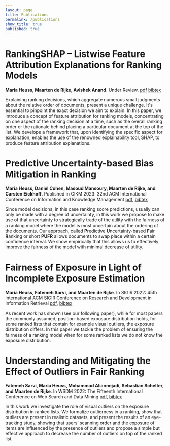 ```yaml
---
layout: page
title: Publications
permalink: /publications
show_title: true
published: true
---
```


# RankingSHAP – Listwise Feature Attribution Explanations for Ranking Models 
__Maria Heuss, Maarten de Rijke, Avishek Anand__. Under Review. 
[pdf](/assets/rankingshap.pdf) [bibtex](/assets/bibtex/rankingshap.txt)

Explaining ranking decisions, which aggregate numerous small judgments about the relative order of documents, present a unique challenge. It's essential to pinpoint the exact decision we aim to explain. In this paper, we introduce a concept of feature attribution for ranking models, concentrating on one aspect of the ranking decision at a time, such as the overall ranking order or the rationale behind placing a particular document at the top of the list. We develope a framework that, upon identifying the specific aspect for explanation, enables the use of the renowned explainability tool, SHAP, to produce feature attribution explanations.


# Predictive Uncertainty-based Bias Mitigation in Ranking 
__Maria Heuss, Daniel Cohen, Masoud Mansoury, Maarten de Rijke, and Carsten Eickhoff__. Published in CIKM 2023: 32nd ACM International Conference on Information and Knowledge Management  [pdf](/assets/pufr.pdf), [bibtex](/assets/bibtex/pufr.txt)

Since model decisions, in this case ranking score predictions, usually can only be made with a degree of uncertainty, in this work we propose to make use of that uncertainty to strategically trade of the utility with the fairness of a ranking model where the model is most uncertain about the ordering of the documents. Our approach, called **P**redictive **U**ncertainty-based **F**air **R**anking or short __PUFR__ allows documents to swap place within a certain confidence interval. We show empirically that this allows us to effectively improve the fairness of the model with minimal decrease of utility.  

# Fairness of Exposure in Light of Incomplete Exposure Estimation 
__Maria Heuss, Fatemeh Sarvi, and Maarten de Rijke__. In SIGIR 2022: 45th international ACM SIGIR Conference on Research and Development in Information Retrieval [pdf](/assets/felix.pdf), [bibtex](/assets/bibtex/felix.txt)

As recent work has shown (see our following paper), while for most papers the commonly assumed, position-based exposure distribution holds, for some ranked lists that contain for example visual outliers, the exposure distribution differs. 
In this paper we tackle the problem of ensuring the fairness of a ranking model when for some ranked lists we do not know the exposure distribution. 

# Understanding and Mitigating the Effect of Outliers in Fair Ranking 
__Fatemeh Sarvi, Maria Heuss, Mohammad Aliannejadi, Sebastian Schelter, and Maarten de Rijke__. In WSDM 2022: The Fifteenth International Conference on Web Search and Data Mining [pdf](/assets/omit.pdf), [bibtex](/assets/bibtex/omit.txt)

In this work we investigate the role of visual outliers on the exposure distribution in ranked lists. We formalize outlierness in a ranking, show that outliers are present in realistic datasets, and present the results of an eye-tracking study, showing that users’ scanning order and the exposure of items are influenced by the presence of outliers and propose a simple but effective approach to decrease the number of outliers on top of the ranked list. 